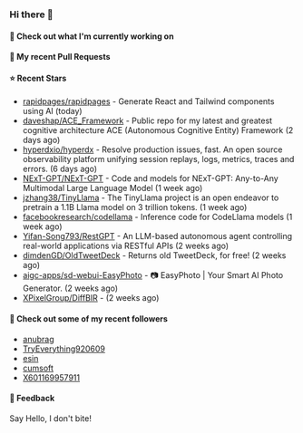 ### Hi there 👋

#### 👷 Check out what I'm currently working on

#### 🔨 My recent Pull Requests


#### ⭐ Recent Stars

- [rapidpages/rapidpages](https://github.com/rapidpages/rapidpages) - Generate React and Tailwind components using AI (today)
- [daveshap/ACE_Framework](https://github.com/daveshap/ACE_Framework) - Public repo for my latest and greatest cognitive architecture ACE (Autonomous Cognitive Entity) Framework (2 days ago)
- [hyperdxio/hyperdx](https://github.com/hyperdxio/hyperdx) - Resolve production issues, fast. An open source observability platform unifying session replays, logs, metrics, traces and errors. (6 days ago)
- [NExT-GPT/NExT-GPT](https://github.com/NExT-GPT/NExT-GPT) - Code and models for NExT-GPT: Any-to-Any Multimodal Large Language Model (1 week ago)
- [jzhang38/TinyLlama](https://github.com/jzhang38/TinyLlama) - The TinyLlama project is an open endeavor to pretrain a 1.1B Llama model on 3 trillion tokens. (1 week ago)
- [facebookresearch/codellama](https://github.com/facebookresearch/codellama) - Inference code for CodeLlama models (1 week ago)
- [Yifan-Song793/RestGPT](https://github.com/Yifan-Song793/RestGPT) - An LLM-based autonomous agent controlling real-world applications via RESTful APIs (2 weeks ago)
- [dimdenGD/OldTweetDeck](https://github.com/dimdenGD/OldTweetDeck) - Returns old TweetDeck, for free! (2 weeks ago)
- [aigc-apps/sd-webui-EasyPhoto](https://github.com/aigc-apps/sd-webui-EasyPhoto) - 📷 EasyPhoto | Your Smart AI Photo Generator. (2 weeks ago)
- [XPixelGroup/DiffBIR](https://github.com/XPixelGroup/DiffBIR) -  (2 weeks ago)

#### 👯 Check out some of my recent followers

- [anubrag](https://github.com/anubrag)
- [TryEverything920609](https://github.com/TryEverything920609)
- [esin](https://github.com/esin)
- [cumsoft](https://github.com/cumsoft)
- [X601169957911](https://github.com/X601169957911)

#### 💬 Feedback

Say Hello, I don't bite!